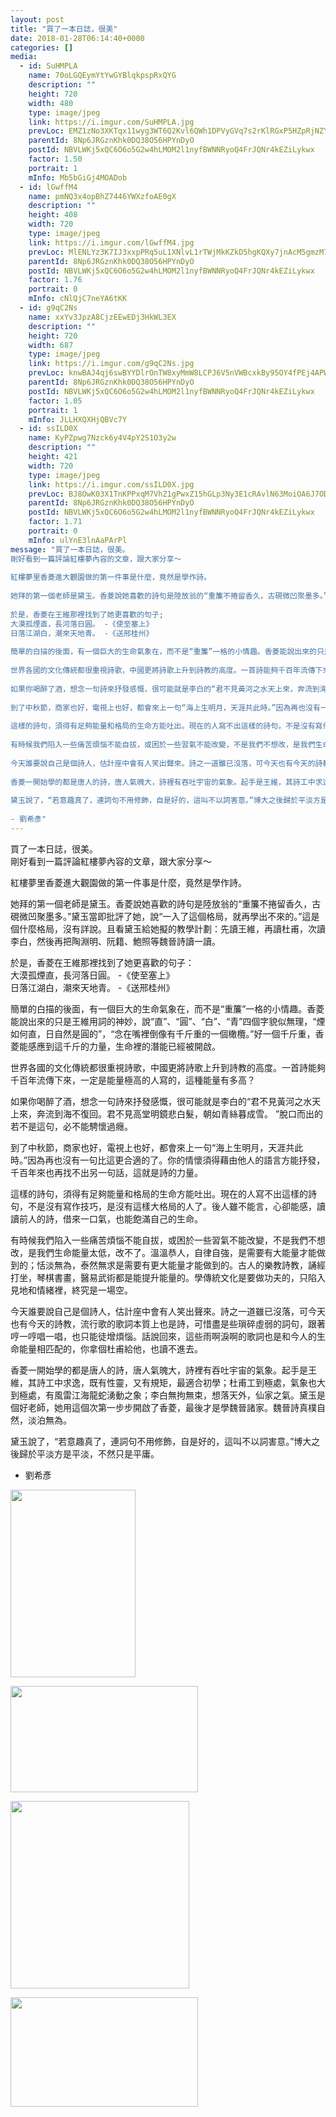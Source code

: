 ```yaml
---
layout: post
title: "買了一本日誌，很美" 
date: 2018-01-28T06:14:40+0000 
categories: [] 
media:
  - id: SuHMPLA
    name: 70oLGQEymYtYwGYBlqkpspRxQYG
    description: ""   
    height: 720
    width: 480
    type: image/jpeg
    link: https://i.imgur.com/SuHMPLA.jpg
    prevLoc: EMZ1zNo3XKTqx11wyg3WT6Q2Kvl6QWh1DPVyGVq7s2rKlRGxP5HZpRjNZYZ3u7XnrXEGGJhxgZ8j9OkxcVWnB8WKJrsvLMZO2pYOuL55l3z152fq9oGVB7YkHz04zj9kJDHl288xg7zKckwE4AgN5xcKqrKnGBG9cYjXWYy89KFoPPXzAQjvtnXRxkk5A0T4P6M9mnMyI2oyQvMZn3H1nprkxoLoiG0lRVD6N0fND6X1yPpztNlmz86EG9i2zB3z064PsNz
    parentId: 8Np6JRGznKhk0DQ38O56HPYnDyO
    postId: NBVLWKj5xQC6O6o5G2w4hLMOM2l1nyfBWNNRyoQ4FrJQNr4kEZiLykwx
    factor: 1.50
    portrait: 1
    mInfo: Mb5bGiGj4MOADob
  - id: lGwffM4
    name: pmNQ3x4opBhZ7446YWXzfoAE0gX
    description: ""   
    height: 408
    width: 720
    type: image/jpeg
    link: https://i.imgur.com/lGwffM4.jpg
    prevLoc: MlENLYz3K7IJ3xxpPRq5uL1XNlvL1rTWjMkKZkD5hgKQXy7jnAcM5gmzM7MDcg2LY7xQvqi7PEjJGoqYS838YEyZz8UPQVRvqzKLIM11OZzW1GCgkv7OlkJ5fO3Vxq3q9VFRQXDxkG5YiJVovKoNDXHzQ1n3LV7LuKQPYKkgmlFEDDBQzmoLCBk6RAAW4NcmvX7gg1XQhYGLg7KG4Xu9rx5y6AxMU0K4D3nwPmTw28zV4289fy7E6XqA8OiPprGD7O72SRl
    parentId: 8Np6JRGznKhk0DQ38O56HPYnDyO
    postId: NBVLWKj5xQC6O6o5G2w4hLMOM2l1nyfBWNNRyoQ4FrJQNr4kEZiLykwx
    factor: 1.76
    portrait: 0
    mInfo: cNlQjC7neYA6tKK
  - id: g9qC2Ns
    name: xxYv3JpzA8CjzEEwEDj3HkWL3EX
    description: ""   
    height: 720
    width: 687
    type: image/jpeg
    link: https://i.imgur.com/g9qC2Ns.jpg
    prevLoc: knwBAJ4qj6swBYYDlrOnTW8xyMmW8LCPJ6V5nVWBcxkBy95OY4fPEj4APWP8cgNG3r1Bkvi4EMyYKW9xc1V1EMYQ9PHw4vqx6kOZSvmm09Zxm6S63VkPJzN7h18yGqYl3BuWmPAXxq8JtzGQ9BL18JFo0oG9pjN4hxQqgx9wjosmVV3G9xy5S32JowwxnxtVwoZpkA5xHykpv7mMA4uzEzZ8GOoLIwN0O63mZws928O9KZnOi6x7rD8grlHNZ3NkLEjDtoN
    parentId: 8Np6JRGznKhk0DQ38O56HPYnDyO
    postId: NBVLWKj5xQC6O6o5G2w4hLMOM2l1nyfBWNNRyoQ4FrJQNr4kEZiLykwx
    factor: 1.05
    portrait: 1
    mInfo: JLLHXQXHjQBVc7Y
  - id: ssILD0X
    name: KyPZpwg7Nzck6y4V4pY2S1O3y2w
    description: ""   
    height: 421
    width: 720
    type: image/jpeg
    link: https://i.imgur.com/ssILD0X.jpg
    prevLoc: BJ8OwK03X1TnKPPxqM7VhZ1gPwxZ15hGLp3Ny3E1cRAvlN63MoiOA6J7ODOjIzM17YR5BOFYn9wNALBGfZMWloMALXfn7ONYB2R1SAllKgJNWrfrRljnDLA0to9Q4BxEQ0UPpG0lxwJ7TYqMMKzw2kHywGPrVgB9FjZVWjAOBNuDxxO06kwEhzYqNvv0mmcDYZNwP3kAH9O3olMDB1hZXYpkPXV3CAl9LMymnyUqVwPg6BAQhwvOzWm8gOH3vV22ND9otx5
    parentId: 8Np6JRGznKhk0DQ38O56HPYnDyO
    postId: NBVLWKj5xQC6O6o5G2w4hLMOM2l1nyfBWNNRyoQ4FrJQNr4kEZiLykwx
    factor: 1.71
    portrait: 0
    mInfo: ulYnE3lnAaPArPl
message: "買了一本日誌，很美。  
剛好看到一篇評論紅樓夢內容的文章，跟大家分享～  
  
紅樓夢里香菱進大觀園做的第一件事是什麼，竟然是學作詩。  
  
她拜的第一個老師是黛玉。香菱說她喜歡的詩句是陸放翁的“重簾不捲留香久，古硯微凹聚墨多。”黛玉當即批評了她，說“一入了這個格局，就再學出不來的。”這是個什麼格局，沒有詳說。且看黛玉給她擬的教學計劃;先讀王維，再讀杜甫，次讀李白，然後再把陶淵明、阮籍、鮑照等魏晉詩讀一讀。  
  
於是，香菱在王維那裡找到了她更喜歡的句子;  
大漠孤煙直，長河落日圓。 -《使至塞上》  
日落江湖白，潮來天地青。 -《送邢桂州》  
  
簡單的白描的後面，有一個巨大的生命氣象在，而不是“重簾”一格的小情趣。香菱能說出來的只是王維用詞的神妙，說“直”、“圓”、“白”、“青”四個字貌似無理，“煙如何直，日自然是圓的”，“念在嘴裡倒像有千斤重的一個橄欖。”好一個千斤重，香菱能感應到這千斤的力量，生命裡的潛能已經被開啟。  
  
世界各國的文化傳統都很重視詩歌，中國更將詩歌上升到詩教的高度。一首詩能夠千百年流傳下來，一定是能量極高的人寫的，這種能量有多高？  
  
如果你喝醉了酒，想念一句詩來抒發感慨，很可能就是李白的“君不見黃河之水天上來，奔流到海不復回。君不見高堂明鏡悲白髮，朝如青絲暮成雪。 ”脫口而出的若不是這句，必不能騁懷過癮。  
  
到了中秋節，商家也好，電視上也好，都會來上一句“海上生明月，天涯共此時。”因為再也沒有一句比這更合適的了。你的情懷須得藉由他人的語言方能抒發，千百年來也再找不出另一句話，這就是詩的力量。  
  
這樣的詩句，須得有足夠能量和格局的生命方能吐出。現在的人寫不出這樣的詩句，不是沒有寫作技巧，是沒有這樣大格局的人了。後人雖不能言，心卻能感，讀讀前人的詩，借來一口氣，也能飽滿自己的生命。  
  
有時候我們陷入一些痛苦煩惱不能自拔，或困於一些習氣不能改變，不是我們不想改，是我們生命能量太低，改不了。溫溫恭人，自律自強，是需要有大能量才能做到的；恬淡無為，泰然無求是需要有更大能量才能做到的。古人的樂教詩教，誦經打坐，琴棋書畫，醫易武術都是能提升能量的。學傳統文化是要做功夫的，只陷入見地和情緒裡，終究是一場空。  
  
今天誰要說自己是個詩人，估計座中會有人笑出聲來。詩之一道雖已沒落，可今天也有今天的詩教，流行歌的歌詞本質上也是詩，可惜盡是些瑣碎虛弱的詞句，跟著哼一哼唱一唱，也只能徒增煩惱。話說回來，這些雨啊淚啊的歌詞也是和今人的生命能量相匹配的，你拿個杜甫給他，也讀不進去。  
  
香菱一開始學的都是唐人的詩，唐人氣魄大，詩裡有吞吐宇宙的氣象。起手是王維，其詩工中求逸，既有性靈，又有規矩，最適合初學；杜甫工到極處，氣象也大到極處，有風雷江海龍蛇湧動之象；李白無拘無束，想落天外，仙家之氣。黛玉是個好老師，她用這個次第一步步開啟了香菱，最後才是學魏晉諸家。魏晉詩真樸自然，淡泊無為。  
  
黛玉說了，“若意趣真了，連詞句不用修飾，自是好的，這叫不以詞害意。”博大之後歸於平淡方是平淡，不然只是平庸。   
  
- 劉希彥"
---
```


買了一本日誌，很美。  
剛好看到一篇評論紅樓夢內容的文章，跟大家分享～  
  
紅樓夢里香菱進大觀園做的第一件事是什麼，竟然是學作詩。  
  
她拜的第一個老師是黛玉。香菱說她喜歡的詩句是陸放翁的“重簾不捲留香久，古硯微凹聚墨多。”黛玉當即批評了她，說“一入了這個格局，就再學出不來的。”這是個什麼格局，沒有詳說。且看黛玉給她擬的教學計劃：先讀王維，再讀杜甫，次讀李白，然後再把陶淵明、阮籍、鮑照等魏晉詩讀一讀。  
  
於是，香菱在王維那裡找到了她更喜歡的句子：  
大漠孤煙直，長河落日圓。 -《使至塞上》  
日落江湖白，潮來天地青。 -《送邢桂州》  
  
簡單的白描的後面，有一個巨大的生命氣象在，而不是“重簾”一格的小情趣。香菱能說出來的只是王維用詞的神妙，說“直”、“圓”、“白”、“青”四個字貌似無理，“煙如何直，日自然是圓的”，“念在嘴裡倒像有千斤重的一個橄欖。”好一個千斤重，香菱能感應到這千斤的力量，生命裡的潛能已經被開啟。  
  
世界各國的文化傳統都很重視詩歌，中國更將詩歌上升到詩教的高度。一首詩能夠千百年流傳下來，一定是能量極高的人寫的，這種能量有多高？  
  
如果你喝醉了酒，想念一句詩來抒發感慨，很可能就是李白的“君不見黃河之水天上來，奔流到海不復回。君不見高堂明鏡悲白髮，朝如青絲暮成雪。 ”脫口而出的若不是這句，必不能騁懷過癮。  
  
到了中秋節，商家也好，電視上也好，都會來上一句“海上生明月，天涯共此時。”因為再也沒有一句比這更合適的了。你的情懷須得藉由他人的語言方能抒發，千百年來也再找不出另一句話，這就是詩的力量。  
  
這樣的詩句，須得有足夠能量和格局的生命方能吐出。現在的人寫不出這樣的詩句，不是沒有寫作技巧，是沒有這樣大格局的人了。後人雖不能言，心卻能感，讀讀前人的詩，借來一口氣，也能飽滿自己的生命。  
  
有時候我們陷入一些痛苦煩惱不能自拔，或困於一些習氣不能改變，不是我們不想改，是我們生命能量太低，改不了。溫溫恭人，自律自強，是需要有大能量才能做到的；恬淡無為，泰然無求是需要有更大能量才能做到的。古人的樂教詩教，誦經打坐，琴棋書畫，醫易武術都是能提升能量的。學傳統文化是要做功夫的，只陷入見地和情緒裡，終究是一場空。  
  
今天誰要說自己是個詩人，估計座中會有人笑出聲來。詩之一道雖已沒落，可今天也有今天的詩教，流行歌的歌詞本質上也是詩，可惜盡是些瑣碎虛弱的詞句，跟著哼一哼唱一唱，也只能徒增煩惱。話說回來，這些雨啊淚啊的歌詞也是和今人的生命能量相匹配的，你拿個杜甫給他，也讀不進去。  
  
香菱一開始學的都是唐人的詩，唐人氣魄大，詩裡有吞吐宇宙的氣象。起手是王維，其詩工中求逸，既有性靈，又有規矩，最適合初學；杜甫工到極處，氣象也大到極處，有風雷江海龍蛇湧動之象；李白無拘無束，想落天外，仙家之氣。黛玉是個好老師，她用這個次第一步步開啟了香菱，最後才是學魏晉諸家。魏晉詩真樸自然，淡泊無為。  
  
黛玉說了，“若意趣真了，連詞句不用修飾，自是好的，這叫不以詞害意。”博大之後歸於平淡方是平淡，不然只是平庸。   
  
- 劉希彥


[//]: #media:  
<a href="https://i.imgur.com/SuHMPLA.jpg"><img src="https://i.imgur.com/SuHMPLA.jpg" height="300" width="200" /></a> 
  

<a href="https://i.imgur.com/lGwffM4.jpg"><img src="https://i.imgur.com/lGwffM4.jpg" height="170" width="300" /></a> 
  

<a href="https://i.imgur.com/g9qC2Ns.jpg"><img src="https://i.imgur.com/g9qC2Ns.jpg" height="300" width="286" /></a> 
  

<a href="https://i.imgur.com/ssILD0X.jpg"><img src="https://i.imgur.com/ssILD0X.jpg" height="175" width="300" /></a> 
 
